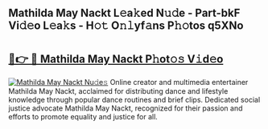 ## Mathilda May Nackt L𝚎a𝚔ed N𝚞𝚍e - Part-bkF Vi𝚍𝚎o L𝚎a𝚔s - H𝚘𝚝 O𝚗𝚕yf𝚊ns P𝚑𝚘tos q5XNo

# <h2><a href="http://kf2fvt.oniu.top/?m=Mathilda+May+Nackt">🔗👉 🔴 Mathilda May Nackt P𝚑ot𝚘𝚜 V𝚒d𝚎o</a></h2>

[![Mathilda May Nackt Nu𝚍e𝚜](https://i.imgur.com/0qMVB7G.gif)](http://kf2fvt.oniu.top/?m=Mathilda+May+Nackt)
Online creator and multimedia entertainer Mathilda May Nackt, acclaimed for distributing dance and lifestyle knowledge through popular dance routines and brief clips. Dedicated social justice advocate Mathilda May Nackt, recognized for their passion and efforts to promote equality and justice for all.  
